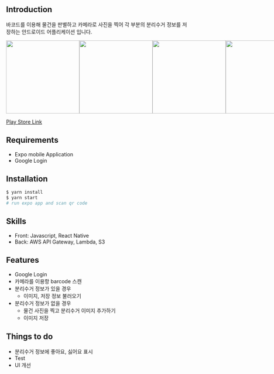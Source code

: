 ## Introduction

바코드를 이용해 물건을 판별하고 카메라로 사진을 찍어 각 부분의 분리수거 정보를 저장하는 안드로이드 어플리케이션 입니다.

<div style="display: flex; justify-content: space-around">
  <img src="https://raccoon91.github.io/assets/img/recycle_login.jpg" width="200" />
  <img src="https://raccoon91.github.io/assets/img/recycle_barcode.jpg" width="200" />
  <img src="https://raccoon91.github.io/assets/img/recycle_info.jpg" width="200" />
  <img src="https://raccoon91.github.io/assets/img/recycle_save.jpg" width="200" />
</div>

<a href="https://play.google.com/store/apps/details?id=com.raccoon.recycle" target="_blank">Play Store Link</a>

## Requirements

- Expo mobile Application
- Google Login

## Installation

```sh
$ yarn install
$ yarn start
# run expo app and scan qr code

```

## Skills

- Front: Javascript, React Native
- Back: AWS API Gateway, Lambda, S3

## Features

- Google Login
- 카메라를 이용항 barcode 스캔
- 분리수거 정보가 있을 경우
  - 이미지, 저장 정보 불러오기
- 분리수거 정보가 없을 경우
  - 물건 사진을 찍고 분리수거 이미지 추가하기
  - 이미지 저장

## Things to do

- 분리수거 정보에 좋아요, 싫어요 표시
- Test
- UI 개선